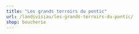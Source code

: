 ```yaml
---
title: "Les grands terroirs du pontic"
url: /landivisiau/les-grands-terroirs-du-pontic/
shop: boucherie
---
```

